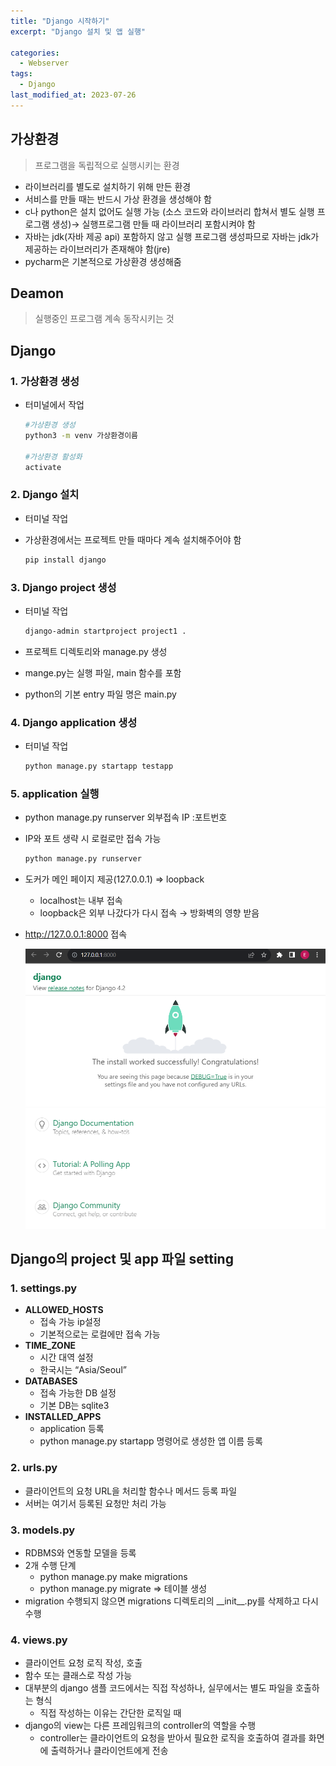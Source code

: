```yaml
---
title: "Django 시작하기"
excerpt: "Django 설치 및 앱 실행"

categories:
  - Webserver
tags:
  - Django
last_modified_at: 2023-07-26
---
```


## 가상환경

> 프로그램을 독립적으로 실행시키는 환경
> 

- 라이브러리를 별도로 설치하기 위해 만든 환경
- 서비스를 만들 때는 반드시 가상 환경을 생성해야 함
- c나 python은 설치 없어도 실행 가능 (소스 코드와 라이브러리 합쳐서 별도 실행 프로그램 생성)→ 실행프로그램 만들 때 라이브러리 포함시켜야 함
- 자바는 jdk(자바 제공 api) 포함하지 않고 실행 프로그램 생성파므로 자바는 jdk가 제공하는 라이브러리가 존재해야 함(jre)
- pycharm은 기본적으로 가상환경 생성해줌

## Deamon

> 실행중인 프로그램 계속 동작시키는 것
> 

## Django

### 1. 가상환경 생성

- 터미널에서 작업
    
    ```bash
    #가상환경 생성
    python3 -m venv 가상환경이름
    
    #가상환경 활성화
    activate
    ```
    

### 2. Django 설치

- 터미널 작업
- 가상환경에서는 프로젝트 만들 때마다 계속 설치해주어야 함
    
    ```bash
    pip install django
    ```
    

### 3. Django project 생성

- 터미널 작업
    
    ```bash
    django-admin startproject project1 .
    ```
    
- 프로젝트 디렉토리와 manage.py 생성
- mange.py는 실행 파일, main 함수를 포함
- python의 기본 entry 파일 명은 main.py

### 4. Django application 생성

- 터미널 작업
    
    ```bash
    python manage.py startapp testapp
    ```
    

### 5. application 실행

- python manage.py runserver 외부접속 IP :포트번호
- IP와 포트 생략 시 로컬로만 접속 가능
    
    ```bash
    python manage.py runserver
    ```
    
- 도커가 메인 페이지 제공(127.0.0.1) ⇒ loopback
    - localhost는 내부 접속
    - loopback은 외부 나갔다가 다시 접속 → 방화벽의 영향 받음
- http://127.0.0.1:8000 접속
    
    ![Untitled](/figures/django1.png)
    

## Django의 project 및 app 파일 setting

### 1. settings.py

- **ALLOWED_HOSTS**
    - 접속 가능 ip설정
    - 기본적으로는 로컬에만 접속 가능
- **TIME_ZONE**
    - 시간 대역 설정
    - 한국시는 “Asia/Seoul”
- **DATABASES**
    - 접속 가능한 DB 설정
    - 기본 DB는 sqlite3
- **INSTALLED_APPS**
    - application 등록
    - python manage.py startapp 명령어로 생성한 앱 이름 등록

### 2. urls.py

- 클라이언트의 요청 URL을 처리할 함수나 메서드 등록 파일
- 서버는 여기서 등록된 요청만 처리 가능

### 3. models.py

- RDBMS와 연동할 모델을 등록
- 2개 수행 단계
    - python manage.py make migrations
    - python manage.py migrate ⇒ 테이블 생성
- migration 수행되지 않으면 migrations 디렉토리의 \_\_init\_\_.py를 삭제하고 다시 수행

### 4. views.py

- 클라이언트 요청 로직 작성, 호출
- 함수 또는 클래스로 작성 가능
- 대부분의 django 샘플 코드에서는 직접 작성하나, 실무에서는 별도 파일을 호출하는 형식
    - 직접 작성하는 이유는 간단한 로직일 때
- django의 view는 다른 프레임워크의 controller의 역할을 수행
    - controller는 클라이언트의 요청을 받아서 필요한 로직을 호출하여 결과를 화면에 출력하거나 클라이언트에게 전송